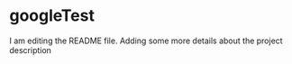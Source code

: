 
# googleTest

I am editing the README file. Adding some more details about the project description
